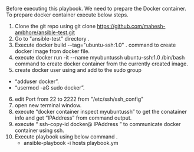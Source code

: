 Before executing this playbook. We need to prepare the Docker container. To prepare docker container execute below steps.

1) Clone the git repo using git clone https://github.com/mahesh-ambhore/ansible-test.git
2) Go to "ansible-test" directory .
3) Execute docker build --tag="ubuntu-ssh:1.0" .  command to create docker image from docker file.
4) execute docker run -it --name myubuntussh ubuntu-ssh:1.0 /bin/bash command to create docker container from the currently created image.
5) create docker user using and add to the sudo group
-  “adduser docker”.
- “usermod -aG sudo docker”.
6) edit Port from 22 to 2222 from "/etc/ssh/ssh_config"
7) open new terminal window.
8) execute “docker container inspect myubuntussh” to get the conatainer info and get “IPAddress” from command output.
9) execute “ ssh-copy-id docker@ IPAddress ” to communicate docker container using ssh.
10) Execute playbook using below command .
     - ansible-playbook -i hosts playbook.ym
